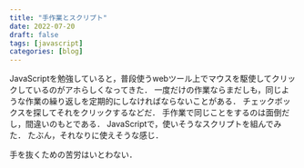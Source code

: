 ```yaml
---
title: "手作業とスクリプト"
date: 2022-07-20
draft: false
tags: [javascript]
categories: [blog]
---
```


JavaScriptを勉強していると，普段使うwebツール上でマウスを駆使してクリックしているのがアホらしくなってきた．
一度だけの作業ならまだしも，同じような作業の繰り返しを定期的にしなければならないことがある．
チェックボックスを探してそれをクリックするなどだ．
手作業で同じことをするのは面倒だし，間違いのもとである．
JavaScriptで，使いそうなスクリプトを組んでみた．
たぶん，それなりに使えそうな感じ．

手を抜くための苦労はいとわない．
